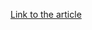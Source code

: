 [Link to the article](https://arbornetworks.com/blog/asert/panda-banker-zeros-in-on-japanese-targets/)
